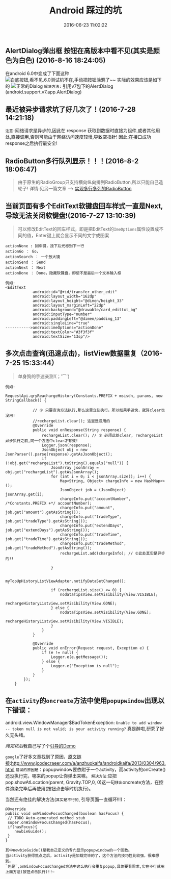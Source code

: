 ﻿---
title: ' Android 踩过的坑'
date: 2016-06-23 11:02:22
tags: Android
categories: Android
top: 99
---
## AlertDialog弹出框 按钮在高版本中看不见(其实是颜色为白色) (2016-8-16 18:24:05)
在android 6.0中变成了下面这种
![白底按钮,看不见.6.0测试机不在,手动把按钮涂鸦了~~](http://ww2.sinaimg.cn/mw690/c05ae6b6gw1f6vrosgtzuj209n03n3yf.jpg)
实际的效果应该是如下的
![正常的Dialog](http://ww4.sinaimg.cn/mw690/c05ae6b6gw1f6vrhubh9bj20aa03wmx2.jpg)
`解决方法:` 引用v7包下的AlertDialog (android.support.v7.app.AlertDialog)
<!-- more -->
## 最近被异步请求坑了好几次了！(2016-7-28 14:21:18)
`注意:`网络请求是异步的,因此在 response 获取到数据时直接为组件,或者其他用处,直接调用,否则可能由于网络访问速度较慢,导致空指针!
因此:在接口成功response之后执行最安全!

## RadioButton多行队列显示！！！(2016-8-2 18:06:47)
>由于原生的RadioGroup只支持横向纵向排列RadioButton,所以只能自己造轮子!
详情:见另一篇文章 --> [实现多行多列的RadioButton](/2016/08/02/实现多行多列的RadioButton/)



## 当前页面有多个EditText软键盘回车样式一直是Next,导致无法关闭软键盘!(2016-7-27 13:10:39)
>可以修改EditText的回车样式，即是把EditText的`ImeOptions`属性设置成不同的值，Enter键上就会显示不同的文字或图案

```
actionNone : 回车键，按下后光标到下一行
actionGo ： Go，
actionSearch ： 一个放大镜
actionSend ： Send
actionNext ： Next
actionDone ： Done，隐藏软键盘，即使不是最后一个文本输入框

例如:
<EditText
            android:id="@+id/transfer_other_edit"
            android:layout_width="162dp"
            android:layout_height="@dimen/height_33"
            android:layout_marginLeft="22dp"
            android:background="@drawable/card_edittxt_bg"
            android:inputType="number"
            android:paddingLeft="@dimen/padding_13"
            android:singleLine="true"
----------->android:imeOptions="actionDone"
            android:textColor="#3f3f3f"
            android:textSize="13sp"/>
```


## 多次点击查询(迅速点击)，listView数据重复（2016-7-25 15:33:44）
> 单身狗的手速亲测!(；′⌒`)

`例如:`
```
RequestApi.qryReachargeHistory(Constants.PREFIX + msisdn, params, new StringCallback() {

			// ① 只要查询方法执行,那么这里立刻执行。所以如果手速快，就算clear也没用!
			//rechargeList.clear(); 这里是没用的
            @Override
            public void onResponse(String response) {
                rechargeList.clear(); // ① 必须此处clear, rechargeList异步执行之前,同一个方法中clear才有效!
                Logger.json(response);
                JsonObject obj = new JsonParser().parse(response).getAsJsonObject();
                if (!obj.get("rechargeList").toString().equals("null")) {
                    JsonArray jsonArray = obj.get("rechargeList").getAsJsonArray();
                    for (int i = 0; i < jsonArray.size(); i++) {
                        Map<String, Object> chargeInfo = new HashMap<>();
                        JsonObject job = (JsonObject) jsonArray.get(i);
                        chargeInfo.put("accountNumber", /*Constants.PREFIX +*/ accountNumber);
                        chargeInfo.put("amount", job.get("amount").getAsString());
                        chargeInfo.put("tradeType", job.get("tradeType").getAsString());
                        chargeInfo.put("extendDays", job.get("extendDays").getAsString());
                        chargeInfo.put("tradeTime", job.get("tradeTime").getAsString());
                        chargeInfo.put("tradeMethod", job.get("tradeMethod").getAsString());
                        rechargeList.add(chargeInfo); // ②此处其实是异步的!!

                    }

                    myTopUpHistoryListViewAdapter.notifyDataSetChanged();

                    if (rechargeList.size() <= 0) {
                        nodataTipsView.setVisibility(View.VISIBLE);
                        rechargeHistoryListview.setVisibility(View.GONE);
                    } else {
                        nodataTipsView.setVisibility(View.GONE);
                        rechargeHistoryListview.setVisibility(View.VISIBLE);
                    }
                }
            }

            @Override
            public void onError(Request request, Exception e) {
                if (e != null) {
                    Logger.e(e.getMessage());
                } else {
                    Logger.e("Exception is null");
                }
            }
        });
    }
```

## 在`activity`的`oncreate`方法中使用`popupwindow`出现以下错误：

android.view.WindowManager$BadTokenException: `Unable to add window --
token null is not valid; is your activity running?` 真是醉啦,研究了好久无头绪。

*爬完坑后*我自己写了个[引导的Demo](https://github.com/yangxiaoge/Yindao_Animation)

`google`了好多文章找到了原因，[原文链接](http://www.jcodecraeer.com/a/anzhuokaifa/androidkaifa/2013/0304/963.html):http://www.jcodecraeer.com/a/anzhuokaifa/androidkaifa/2013/0304/963.html
`错误的原因是`：popupwindow要依附于一个activity，而activity的onCreate()还没执行完，哪来的popup让你弹出来嘛。
`解决方法`:应把pop.showAtLocation(parent, Gravity.TOP,0, 0)这一句`移出`oncreate方法，在控件渲染完毕后再使用(按钮点击等时机执行)。

当然还有绝佳的解决方法(`其实是不行的`, 引导页面一直循环!!!)：
```
@Override
public void onWindowFocusChanged(boolean hasFocus) {
 // TODO Auto-generated method stub
 super.onWindowFocusChanged(hasFocus);
 if(hasFocus){
    newbieGuide();
 }
}

其中newbieGuide()是我自己定义的专门显示popupwindow的一个函数。
当activity获得焦点之后，activity是加载完毕的了，这个方法的技巧性比较强，很难想到。
`但是`,onWindowFocusChanged方法中这么执行会重复popup,具体要看需求,实在不行就用上面方法(按钮点击执行)!!~
```
